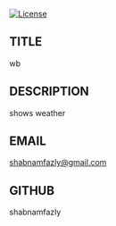 
  [![License](https://img.shields.io/badge/License-Apache_2.0-blue.svg)](https://opensource.org/licenses/Apache-2.0)
  
  ## TITLE
  wb

  ## DESCRIPTION
  shows weather

  ## EMAIL
  shabnamfazly@gmail.com

  ## GITHUB
  shabnamfazly

